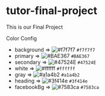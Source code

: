 # tutor-final-project
This is our Final Project

Color Config
- background => ![#f7f7f7](https://via.placeholder.com/15/f7f7f7/000000?text=+) `#f7f7f7`
- primary => ![#BAE367](https://via.placeholder.com/15/BAE367/000000?text=+) `#BAE367`
- secondary => ![#47524E](https://via.placeholder.com/15/47524E/000000?text=+) `#47524E`
- white => ![#ffffff](https://via.placeholder.com/15/ffffff/000000?text=+) `#ffffff`
- gray => ![#a1a4b2](https://via.placeholder.com/15/a1a4b2/000000?text=+) `#a1a4b2`
- heading => ![#3f414e](https://via.placeholder.com/15/3f414e/000000?text=+) `#3f414e`
- facebookBg => ![#7583ca](https://via.placeholder.com/15/7583ca/000000?text=+) `#7583ca`
